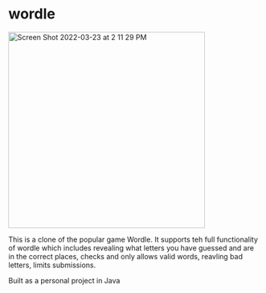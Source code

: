 # wordle


<img width="391" alt="Screen Shot 2022-03-23 at 2 11 29 PM" src="https://user-images.githubusercontent.com/72938773/159767524-00cde215-acd9-40cf-b67e-dcdb6a47fc20.png">


This is a clone of the popular game Wordle. It supports teh full functionality of wordle which includes revealing what letters you have guessed and are in the correct places, checks and only allows valid words, reavling bad letters, limits submissions. 

Built as a personal project in Java
